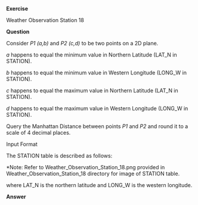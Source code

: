 **Exercise**

Weather Observation Station 18

**Question**

Consider *P1 (a,b)* and *P2 (c,d)* to be two points on a 2D plane.

*a* happens to equal the minimum value in Northern Latitude (LAT_N in STATION).

*b* happens to equal the minimum value in Western Longitude (LONG_W in STATION).

*c* happens to equal the maximum value in Northern Latitude (LAT_N in STATION).

*d* happens to equal the maximum value in Western Longitude (LONG_W in STATION).

Query the Manhattan Distance between points *P1* and *P2* and round it to a scale of 4 decimal places.

Input Format

The STATION table is described as follows:

*Note: Refer to Weather_Observation_Station_18.png provided in Weather_Observation_Station_18 directory for image of STATION table.

where LAT_N is the northern latitude and LONG_W is the western longitude.

**Answer**
